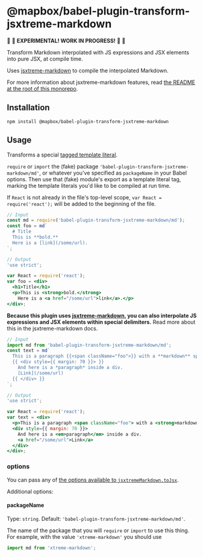 # @mapbox/babel-plugin-transform-jsxtreme-markdown

🚧 🚧 **EXPERIMENTAL! WORK IN PROGRESS!** 🚧 🚧

Transform Markdown interpolated with JS expressions and JSX elements into pure JSX, at compile time.

Uses [jsxtreme-markdown](https://github.com/mapbox/jsxtreme-markdown/tree/master/packages/jsxtreme-markdown#readme) to compile the interpolated Markdown.

For more information about jsxtreme-markdown features, read [the README at the root of this monorepo](https://github.com/mapbox/jsxtreme-markdown#readme).

## Installation

```
npm install @mapbox/babel-plugin-transform-jsxtreme-markdown
```

## Usage

Transforms a special [tagged template literal](https://developer.mozilla.org/en-US/docs/Web/JavaScript/Reference/Template_literals#Tagged_template_literals).

`require` or `import` the (fake) package `'babel-plugin-transform-jsxtreme-markdown/md'`, or whatever you've specified as `packageName` in your Babel options.
Then use that (fake) module's export as a template literal tag, marking the template literals you'd like to be compiled at run time.

If `React` is not already in the file's top-level scope, `var React = require('react');` will be added to the beginning of the file.

```jsx
// Input
const md = require('babel-plugin-transform-jsxtreme-markdown/md');
const foo = md`
  # Title
  This is **bold.**
  Here is a [link](/some/url).
`;

// Output
'use strict';

var React = require('react');
var foo = <div>
  <h1>Title</h1>
  <p>This is <strong>bold.</strong>
    Here is a <a href="/some/url">link</a>.</p>
</div>;
```

**Because this plugin uses [jsxtreme-markdown](https://github.com/mapbox/jsxtreme-markdown), you can also interpolate JS expressions and JSX elements within special delimiters.**
Read more about this in the jsxtreme-markdown docs.

```jsx
// Input
import md from 'babel-plugin-transform-jsxtreme-markdown/md';
const text = md`
  This is a paragraph {{<span className="foo">}} with a **markdown** span inside {{</span>}}
  {{ <div style={{ margin: 70 }}> }}
    And here is a *paragraph* inside a div.
    [Link](/some/url)
  {{ </div> }}
`;

// Output
'use strict';

var React = require('react');
var text = <div>
  <p>This is a paragraph <span className="foo"> with a <strong>markdown</strong> span inside </span></p>
  <div style={{ margin: 70 }}>
    And here is a <em>paragraph</em> inside a div.
    <a href="/some/url">Link</a>
  </div>
</div>;
```

### options

You can pass any of [the options available to `jsxtremeMarkdown.toJsx`](https://github.com/mapbox/jsxtreme-markdown/tree/master/packages/jsxtreme-markdown#options).

Additional options:

#### packageName

Type: `string`.
Default: `'babel-plugin-transform-jsxtreme-markdown/md'`.

The name of the package that you will `require` or `import` to use this thing.
For example, with the value `'xtreme-markdown'` you should use

```js
import md from 'xtreme-markdown';
```
